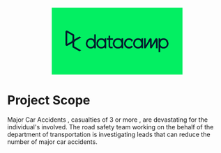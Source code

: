 <p align = 'center'>
  
  <img src = 'Resources/Images/DataCamp_Logo.png' alt = 'Data Camp Logo' />

</p>

<H1> Project Scope </H1>

<p> Major Car Accidents , casualties of 3 or more , are devastating for the individual's involved. The road safety team working on the behalf of the department of transportation is investigating leads that can reduce the number of major car accidents.
</p>
